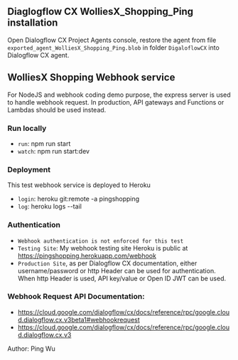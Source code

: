 ## Diaglogflow CX WolliesX_Shopping_Ping installation

Open Dialogflow CX Project Agents console, restore the agent from file `exported_agent_WolliesX_Shopping_Ping.blob` in folder `DigaloflowCX` into Dialogflow CX agent.

## WolliesX Shopping Webhook service

For NodeJS and webhook coding demo purpose, the express server is used to handle webhook request.
In production, API gateways and Functions or Lambdas should be used instead.

### Run locally

- `run`: npm run start
- `watch`: npm run start:dev

### Deployment

This test webhook service is deployed to Heroku

- `login`: heroku git:remote -a pingshopping
- `log`: heroku logs --tail

### Authentication

- `Webhook authentication is not enforced for this test`
- `Testing Site`: My webhook testing site Heroku is public at https://pingshopping.herokuapp.com/webhook
- `Production Site`, as per Dialogflow CX documentation, either username/password or http Header can be used for authentication. When http Header is used, API key/value or Open ID JWT can be used.

### Webhook Request API Documentation:

- https://cloud.google.com/dialogflow/cx/docs/reference/rpc/google.cloud.dialogflow.cx.v3beta1#webhookrequest
- https://cloud.google.com/dialogflow/cx/docs/reference/rpc/google.cloud.dialogflow.cx.v3

Author: Ping Wu
